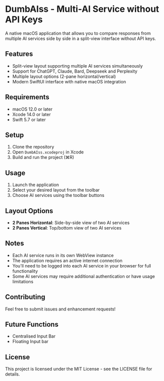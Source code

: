 # DumbAIss - Multi-AI Service without API Keys

A native macOS application that allows you to compare responses from multiple AI services side by side in a split-view interface without API keys.

## Features

- Split-view layout supporting multiple AI services simultaneously
- Support for ChatGPT, Claude, Bard, Deepseek and Perplexity
- Multiple layout options (2-pane horizontal/vertical)
- Modern SwiftUI interface with native macOS integration

## Requirements

- macOS 12.0 or later
- Xcode 14.0 or later
- Swift 5.7 or later

## Setup

1. Clone the repository
2. Open `DumbAIss.xcodeproj` in Xcode
3. Build and run the project (⌘R)

## Usage

1. Launch the application
2. Select your desired layout from the toolbar
3. Choose AI services using the toolbar buttons

## Layout Options

- **2 Panes Horizontal**: Side-by-side view of two AI services
- **2 Panes Vertical**: Top/bottom view of two AI services

## Notes

- Each AI service runs in its own WebView instance
- The application requires an active internet connection
- You'll need to be logged into each AI service in your browser for full functionality
- Some AI services may require additional authentication or have usage limitations

## Contributing

Feel free to submit issues and enhancement requests!

## Future Functions
- Centralised Input Bar
- Floating Input bar

## License

This project is licensed under the MIT License - see the LICENSE file for details. 
